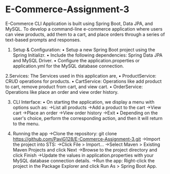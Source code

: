 # E-Commerce-Assignment-3

E-Commerce CLI Application is built using Spring Boot, Data JPA, and MySQL.
To develop a command-line e-commerce application where users can view products, add them to a cart, and place orders through a series of text-based prompts and responses.

1. Setup & Configuration:
•	Setup a new Spring Boot project using the Spring Initializr.
•	Include the following dependencies: Spring Data JPA and MySQL Driver.
•	Configure the application.properties or application.yml for the MySQL database connection.

2.Services:
The Services used in this application are,
•	ProductService: CRUD operations for products.
•	CartService: Operations like add product to cart, remove product from cart, and view cart.
•	OrderService: Operations like place an order and view order history.

3. CLI Interface:
•	On starting the application, we display a menu with options such as:
->List all products
->Add a product to the cart
->View cart
->Place an order
->View order history
->Exit
•	Depending on the user's choice, perform the corresponding action, and then it will return to the menu.

4. Running the app
->Clone the repository: git clone https://github.com/PaviG128/E-Commerce-Assignment-3.git
->Import the project into STS:
->Click File > Import...
->Select Maven > Existing Maven Projects and click Next
->Browse to the project directory and click Finish
->Update the values in application.properties with your MySQL database connection details.
->Run the app: Right-click the project in the Package Explorer and click Run As > Spring Boot App.


